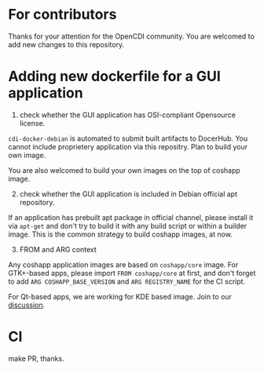 # For contributors

Thanks for your attention for the OpenCDI community. You are welcomed to add new changes to this repository. 


# Adding new dockerfile for a GUI application

1. check whether the GUI application has OSI-compliant Opensource license.

`cdi-docker-debian` is automated to submit built artifacts to DocerHub. You cannot include proprietery application via this repositry. Plan to build your own image.

You are also welcomed to build your own images on the top of coshapp image.

2. check whether the GUI application is included in Debian official apt repository.

If an application has prebuilt apt package in official channel, please install it via `apt-get` and don't try to build it with any build script or within a builder image. This is the common strategy to build coshapp images, at now.

3. FROM and ARG context

Any coshapp application images are based on `coshapp/core` image. For GTK+-based apps, please import `FROM coshapp/core` at first, and don't forget to add `ARG COSHAPP_BASE_VERSION` and `ARG REGISTRY_NAME` for the CI script.

For Qt-based apps, we are working for KDE based image. Join to our [discussion](https://github.com/OpenCDI/cdi-docker-debian/issues).

# CI

make PR, thanks.
